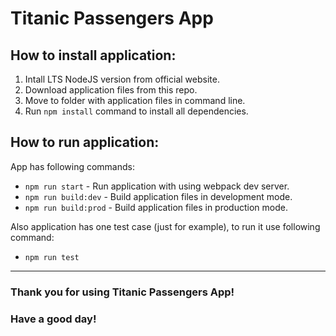 # Titanic Passengers App
## How to install application:

1. Intall LTS NodeJS version from official website.
2. Download application files from this repo.
3. Move to folder with application files in command line.
4. Run `npm install` command to install all dependencies.
## How to run application:

App has following commands:

- `npm run start` - Run application with using webpack dev server.
- `npm run build:dev` - Build application files in development mode.
- `npm run build:prod` - Build application files in production mode.

Also application has one test case (just for example), to run it use following command:

- `npm run test`

---

### Thank you for using Titanic Passengers App!
### Have a good day!